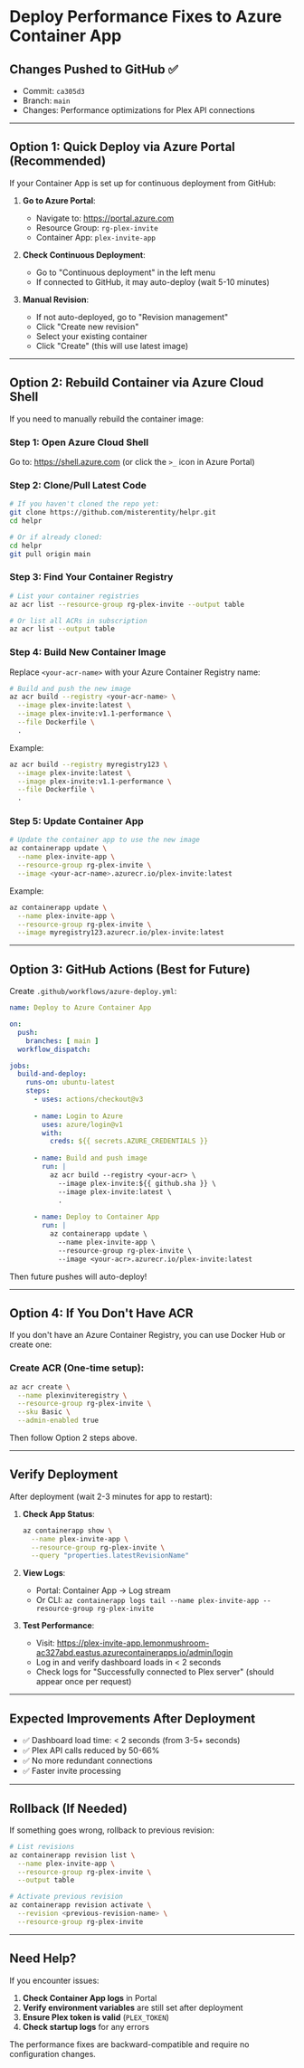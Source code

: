 # Deploy Performance Fixes to Azure Container App

## Changes Pushed to GitHub ✅
- Commit: `ca305d3`
- Branch: `main`
- Changes: Performance optimizations for Plex API connections

---

## Option 1: Quick Deploy via Azure Portal (Recommended)

If your Container App is set up for continuous deployment from GitHub:

1. **Go to Azure Portal**:
   - Navigate to: https://portal.azure.com
   - Resource Group: `rg-plex-invite`
   - Container App: `plex-invite-app`

2. **Check Continuous Deployment**:
   - Go to "Continuous deployment" in the left menu
   - If connected to GitHub, it may auto-deploy (wait 5-10 minutes)

3. **Manual Revision**:
   - If not auto-deployed, go to "Revision management"
   - Click "Create new revision"
   - Select your existing container
   - Click "Create" (this will use latest image)

---

## Option 2: Rebuild Container via Azure Cloud Shell

If you need to manually rebuild the container image:

### Step 1: Open Azure Cloud Shell
Go to: https://shell.azure.com (or click the `>_` icon in Azure Portal)

### Step 2: Clone/Pull Latest Code
```bash
# If you haven't cloned the repo yet:
git clone https://github.com/misterentity/helpr.git
cd helpr

# Or if already cloned:
cd helpr
git pull origin main
```

### Step 3: Find Your Container Registry
```bash
# List your container registries
az acr list --resource-group rg-plex-invite --output table

# Or list all ACRs in subscription
az acr list --output table
```

### Step 4: Build New Container Image
Replace `<your-acr-name>` with your Azure Container Registry name:

```bash
# Build and push the new image
az acr build --registry <your-acr-name> \
  --image plex-invite:latest \
  --image plex-invite:v1.1-performance \
  --file Dockerfile \
  .
```

Example:
```bash
az acr build --registry myregistry123 \
  --image plex-invite:latest \
  --image plex-invite:v1.1-performance \
  --file Dockerfile \
  .
```

### Step 5: Update Container App
```bash
# Update the container app to use the new image
az containerapp update \
  --name plex-invite-app \
  --resource-group rg-plex-invite \
  --image <your-acr-name>.azurecr.io/plex-invite:latest
```

Example:
```bash
az containerapp update \
  --name plex-invite-app \
  --resource-group rg-plex-invite \
  --image myregistry123.azurecr.io/plex-invite:latest
```

---

## Option 3: GitHub Actions (Best for Future)

Create `.github/workflows/azure-deploy.yml`:

```yaml
name: Deploy to Azure Container App

on:
  push:
    branches: [ main ]
  workflow_dispatch:

jobs:
  build-and-deploy:
    runs-on: ubuntu-latest
    steps:
      - uses: actions/checkout@v3
      
      - name: Login to Azure
        uses: azure/login@v1
        with:
          creds: ${{ secrets.AZURE_CREDENTIALS }}
      
      - name: Build and push image
        run: |
          az acr build --registry <your-acr> \
            --image plex-invite:${{ github.sha }} \
            --image plex-invite:latest \
            .
      
      - name: Deploy to Container App
        run: |
          az containerapp update \
            --name plex-invite-app \
            --resource-group rg-plex-invite \
            --image <your-acr>.azurecr.io/plex-invite:latest
```

Then future pushes will auto-deploy!

---

## Option 4: If You Don't Have ACR

If you don't have an Azure Container Registry, you can use Docker Hub or create one:

### Create ACR (One-time setup):
```bash
az acr create \
  --name plexinviteregistry \
  --resource-group rg-plex-invite \
  --sku Basic \
  --admin-enabled true
```

Then follow Option 2 steps above.

---

## Verify Deployment

After deployment (wait 2-3 minutes for app to restart):

1. **Check App Status**:
   ```bash
   az containerapp show \
     --name plex-invite-app \
     --resource-group rg-plex-invite \
     --query "properties.latestRevisionName"
   ```

2. **View Logs**:
   - Portal: Container App → Log stream
   - Or CLI: `az containerapp logs tail --name plex-invite-app --resource-group rg-plex-invite`

3. **Test Performance**:
   - Visit: https://plex-invite-app.lemonmushroom-ac327abd.eastus.azurecontainerapps.io/admin/login
   - Log in and verify dashboard loads in < 2 seconds
   - Check logs for "Successfully connected to Plex server" (should appear once per request)

---

## Expected Improvements After Deployment

- ✅ Dashboard load time: < 2 seconds (from 3-5+ seconds)
- ✅ Plex API calls reduced by 50-66%
- ✅ No more redundant connections
- ✅ Faster invite processing

---

## Rollback (If Needed)

If something goes wrong, rollback to previous revision:

```bash
# List revisions
az containerapp revision list \
  --name plex-invite-app \
  --resource-group rg-plex-invite \
  --output table

# Activate previous revision
az containerapp revision activate \
  --revision <previous-revision-name> \
  --resource-group rg-plex-invite
```

---

## Need Help?

If you encounter issues:

1. **Check Container App logs** in Portal
2. **Verify environment variables** are still set after deployment
3. **Ensure Plex token is valid** (`PLEX_TOKEN`)
4. **Check startup logs** for any errors

The performance fixes are backward-compatible and require no configuration changes.

